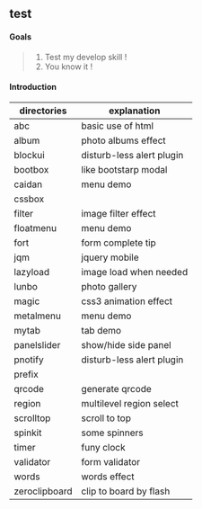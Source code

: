 test
--------

#### Goals
> 1. Test my develop skill !
> 2. You know it !

#### Introduction
directories    |explanation
---------------|------------------------
abc            |basic use of html
album          |photo albums effect
blockui        |disturb-less alert plugin
bootbox        |like bootstarp modal
caidan         |menu demo
cssbox         |
filter         |image filter effect
floatmenu      |menu demo
fort           |form complete tip
jqm            |jquery mobile
lazyload       |image load when needed
lunbo          |photo gallery
magic          |css3 animation effect
metalmenu      |menu demo
mytab          |tab demo
panelslider    |show/hide side panel
pnotify        |disturb-less alert plugin
prefix         |
qrcode         |generate qrcode
region         |multilevel region select
scrolltop      |scroll to top
spinkit        |some spinners
timer          |funy clock
validator      |form validator
words          |words effect
zeroclipboard  |clip to board by flash